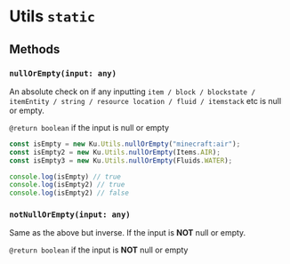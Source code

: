 # Utils `static`

## Methods

### `nullOrEmpty(input: any)`

An absolute check on if any inputting `item / block / blockstate / itemEntity / string / resource location / fluid / itemstack` etc is null or empty.

`@return boolean` if the input is null or empty

```javascript
const isEmpty = new Ku.Utils.nullOrEmpty("minecraft:air");
const isEmpty2 = new Ku.Utils.nullOrEmpty(Items.AIR);
const isEmpty3 = new Ku.Utils.nullOrEmpty(Fluids.WATER);

console.log(isEmpty) // true
console.log(isEmpty2) // true
console.log(isEmpty2) // false
```

### `notNullOrEmpty(input: any)`

Same as the above but inverse. If the input is **NOT** null or empty.

`@return boolean` if the input is **NOT** null or empty
